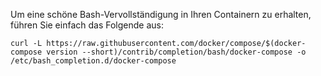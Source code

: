 Um eine schöne Bash-Vervollständigung in Ihren Containern zu erhalten, führen Sie einfach das Folgende aus:

```
curl -L https://raw.githubusercontent.com/docker/compose/$(docker-compose version --short)/contrib/completion/bash/docker-compose -o /etc/bash_completion.d/docker-compose
```